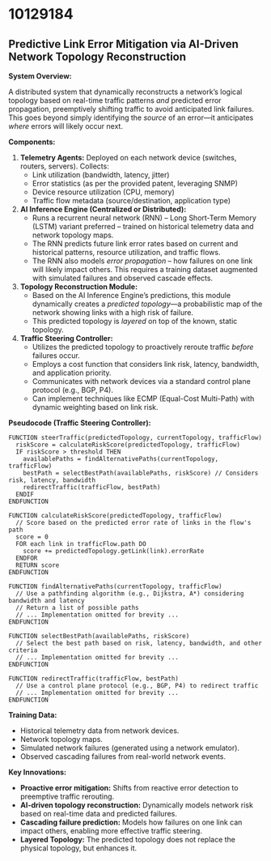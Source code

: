 # 10129184

## Predictive Link Error Mitigation via AI-Driven Network Topology Reconstruction

**System Overview:**

A distributed system that dynamically reconstructs a network’s logical topology based on real-time traffic patterns *and* predicted error propagation, preemptively shifting traffic to avoid anticipated link failures. This goes beyond simply identifying the *source* of an error—it anticipates *where* errors will likely occur next.

**Components:**

1.  **Telemetry Agents:** Deployed on each network device (switches, routers, servers). Collects:
    *   Link utilization (bandwidth, latency, jitter)
    *   Error statistics (as per the provided patent, leveraging SNMP)
    *   Device resource utilization (CPU, memory)
    *   Traffic flow metadata (source/destination, application type)
2.  **AI Inference Engine (Centralized or Distributed):**
    *   Runs a recurrent neural network (RNN) – Long Short-Term Memory (LSTM) variant preferred – trained on historical telemetry data and network topology maps.
    *   The RNN predicts future link error rates based on current and historical patterns, resource utilization, and traffic flows.
    *   The RNN also models *error propagation* – how failures on one link will likely impact others. This requires a training dataset augmented with simulated failures and observed cascade effects.
3.  **Topology Reconstruction Module:**
    *   Based on the AI Inference Engine’s predictions, this module dynamically creates a *predicted topology*—a probabilistic map of the network showing links with a high risk of failure.
    *   This predicted topology is *layered* on top of the known, static topology.
4.  **Traffic Steering Controller:**
    *   Utilizes the predicted topology to proactively reroute traffic *before* failures occur.
    *   Employs a cost function that considers link risk, latency, bandwidth, and application priority.
    *   Communicates with network devices via a standard control plane protocol (e.g., BGP, P4).
    *   Can implement techniques like ECMP (Equal-Cost Multi-Path) with dynamic weighting based on link risk.

**Pseudocode (Traffic Steering Controller):**

```
FUNCTION steerTraffic(predictedTopology, currentTopology, trafficFlow)
  riskScore = calculateRiskScore(predictedTopology, trafficFlow)
  IF riskScore > threshold THEN
    availablePaths = findAlternativePaths(currentTopology, trafficFlow)
    bestPath = selectBestPath(availablePaths, riskScore) // Considers risk, latency, bandwidth
    redirectTraffic(trafficFlow, bestPath)
  ENDIF
ENDFUNCTION

FUNCTION calculateRiskScore(predictedTopology, trafficFlow)
  // Score based on the predicted error rate of links in the flow's path
  score = 0
  FOR each link in trafficFlow.path DO
    score += predictedTopology.getLink(link).errorRate
  ENDFOR
  RETURN score
ENDFUNCTION

FUNCTION findAlternativePaths(currentTopology, trafficFlow)
  // Use a pathfinding algorithm (e.g., Dijkstra, A*) considering bandwidth and latency
  // Return a list of possible paths
  // ... Implementation omitted for brevity ...
ENDFUNCTION

FUNCTION selectBestPath(availablePaths, riskScore)
  // Select the best path based on risk, latency, bandwidth, and other criteria
  // ... Implementation omitted for brevity ...
ENDFUNCTION

FUNCTION redirectTraffic(trafficFlow, bestPath)
  // Use a control plane protocol (e.g., BGP, P4) to redirect traffic
  // ... Implementation omitted for brevity ...
ENDFUNCTION
```

**Training Data:**

*   Historical telemetry data from network devices.
*   Network topology maps.
*   Simulated network failures (generated using a network emulator).
*   Observed cascading failures from real-world network events.

**Key Innovations:**

*   **Proactive error mitigation:**  Shifts from reactive error detection to preemptive traffic rerouting.
*   **AI-driven topology reconstruction:** Dynamically models network risk based on real-time data and predicted failures.
*   **Cascading failure prediction:**  Models how failures on one link can impact others, enabling more effective traffic steering.
*   **Layered Topology:** The predicted topology does not replace the physical topology, but enhances it.